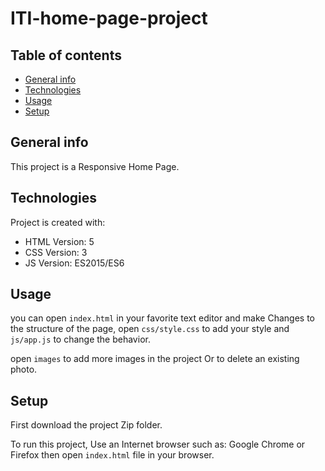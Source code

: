 # ITI-home-page-project

## Table of contents
* [General info](#general-info)
* [Technologies](#technologies)
* [Usage](#usage)
* [Setup](#setup)

## General info
This project is a Responsive Home Page.
	
## Technologies
Project is created with:
* HTML Version: 5
* CSS  Version: 3
* JS   Version: ES2015/ES6

## Usage
you can open `index.html` in your favorite text editor and make Changes to the structure of the page, open `css/style.css` to add your style and `js/app.js` to change the behavior.

open `images` to add more images in the project Or to delete an existing photo.

## Setup
First download the project Zip folder.

To run this project, Use an Internet browser such as: Google Chrome or Firefox then open `index.html` file in your browser.
